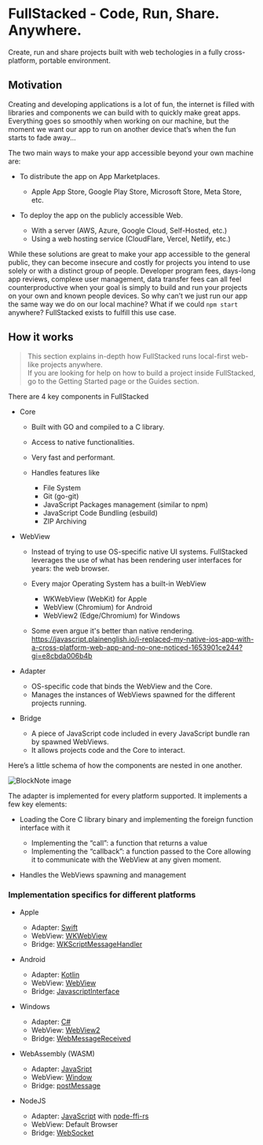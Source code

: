 # FullStacked - Code, Run, Share. Anywhere.

Create, run and share projects built with web techologies in a fully cross-platform, portable environment.

## Motivation

Creating and developing applications is a lot of fun, the internet is filled with libraries and components we can build with to quickly make great apps. Everything goes so smoothly when working on our machine, but the moment we want our app to run on another device that’s when the fun starts to fade away...

The two main ways to make your app accessible beyond your own machine are:

*   To distribute the app on App Marketplaces.

    *   Apple App Store, Google Play Store, Microsoft Store, Meta Store, etc.

*   To deploy the app on the publicly accessible Web.

    *   With a server (AWS, Azure, Google Cloud, Self-Hosted, etc.)
    *   Using a web hosting service (CloudFlare, Vercel, Netlify, etc.)

While these solutions are great to make your app accessible to the general public, they can become insecure and costly for projects you intend to use solely or with a distinct group of people. Developer program fees, days-long app reviews, complexe user management, data transfer fees can all feel counterproductive when your goal is simply to build and run your projects on your own and known people devices. So why can’t we just run our app the same way we do on our local machine? What if we could `npm start` anywhere? FullStacked exists to fulfill this use case.

## How it works

> This section explains in-depth how FullStacked runs local-first web-like projects anywhere.\
> If you are looking for help on how to build a project inside FullStacked, go to the Getting Started page or the Guides section.

There are 4 key components in FullStacked

*   Core

    *   Built with GO and compiled to a C library.

    *   Access to native functionalities.

    *   Very fast and performant.

    *   Handles features like

        *   File System
        *   Git (go-git)
        *   JavaScript Packages management (similar to npm)
        *   JavaScript Code Bundling (esbuild)
        *   ZIP Archiving

*   WebView

    *   Instead of trying to use OS-specific native UI systems. FullStacked leverages the use of what has been rendering user interfaces for years: the web browser.

    *   Every major Operating System has a built-in WebView

        *   WKWebView (WebKit) for Apple
        *   WebView (Chromium) for Android
        *   WebView2 (Edge/Chromium) for Windows

    *   Some even argue it's better than native rendering.\
        <https://javascript.plainenglish.io/i-replaced-my-native-ios-app-with-a-cross-platform-web-app-and-no-one-noticed-1653901ce244?gi=e8cbda006b4b>

*   Adapter

    *   OS-specific code that binds the WebView and the Core.
    *   Manages the instances of WebViews spawned for the different projects running.

*   Bridge

    *   A piece of JavaScript code included in every JavaScript bundle ran by spawned WebViews.
    *   It allows projects code and the Core to interact.

Here’s a little schema of how the components are nested in one another.

![BlockNote image](https://img.fullstacked.org/fullstacked-key-components.png)

The adapter is implemented for every platform supported. It implements a few key elements:

*   Loading the Core C library binary and implementing the foreign function interface with it

    *   Implementing the “call”: a function that returns a value
    *   Implementing the “callback”: a function passed to the Core allowing it to communicate with the WebView at any given moment.

*   Handles the WebViews spawning and management

### Implementation specifics for different platforms

*   Apple

    *   Adapter: [Swift](https://developer.apple.com/swift/)
    *   WebView: [WKWebView](https://developer.apple.com/documentation/webkit/wkwebview)
    *   Bridge: [WKScriptMessageHandler](https://developer.apple.com/documentation/webkit/wkscriptmessagehandler)

*   Android

    *   Adapter: [Kotlin](https://kotlinlang.org)
    *   WebView: [WebView](https://developer.android.com/reference/android/webkit/WebView)
    *   Bridge: [JavascriptInterface](https://developer.android.com/reference/android/webkit/JavascriptInterface)

*   Windows

    *   Adapter: [C#](https://learn.microsoft.com/en-us/dotnet/csharp/)
    *   WebView: [WebView2](https://learn.microsoft.com/en-us/microsoft-edge/webview2/webview2-api-reference?tabs=dotnetcsharp)
    *   Bridge: [WebMessageReceived](https://learn.microsoft.com/en-us/dotnet/api/microsoft.web.webview2.winforms.webview2.webmessagereceived?view=webview2-dotnet-1.0.2903.40)

*   WebAssembly (WASM)

    *   Adapter: [JavaSript](https://developer.mozilla.org/en-US/docs/Web/JavaScript)
    *   WebView: [Window](https://developer.mozilla.org/en-US/docs/Web/API/Window)
    *   Bridge: [postMessage](https://developer.mozilla.org/en-US/docs/Web/API/Window/postMessage)

*   NodeJS

    *   Adapter: [JavaScript](https://nodejs.org/en) with [node-ffi-rs](https://github.com/zhangyuang/node-ffi-rs)
    *   WebView: Default Browser
    *   Bridge: [WebSocket](https://www.npmjs.com/package/ws)
